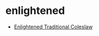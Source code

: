 # enlightened

 * [Enlightened Traditional Coleslaw](../index/e/enlightened-traditional-coleslaw-106826.json)
